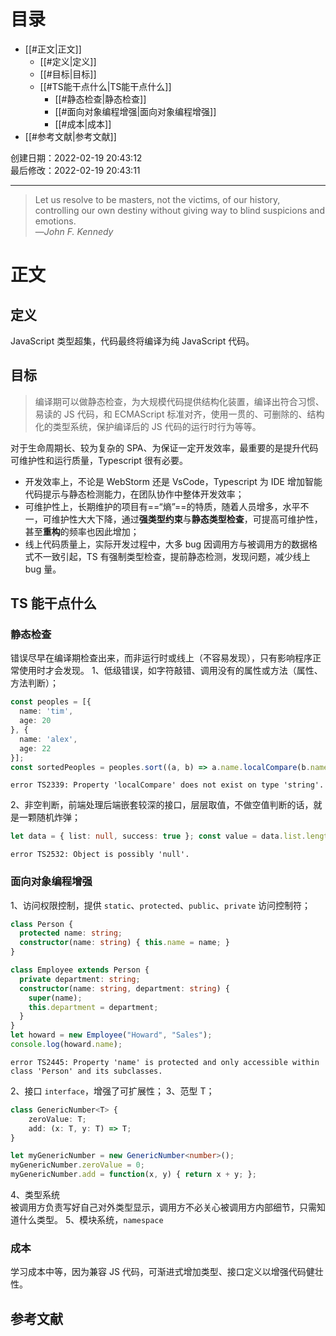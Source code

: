 # 目录

- [[#正文|正文]]
	- [[#定义|定义]]
	- [[#目标|目标]]
	- [[#TS能干点什么|TS能干点什么]]
		- [[#静态检查|静态检查]]
		- [[#面向对象编程增强|面向对象编程增强]]
		- [[#成本|成本]]
- [[#参考文献|参考文献]]

创建日期：2022-02-19 20:43:12  
最后修改：2022-02-19 20:43:11

- - -
> Let us resolve to be masters, not the victims, of our history, controlling our own destiny without giving way to blind suspicions and emotions.  
>—<cite>John F. Kennedy</cite>

# 正文

## 定义

JavaScript 类型超集，代码最终将编译为纯 JavaScript 代码。

## 目标

>编译期可以做静态检查，为大规模代码提供结构化装置，编译出符合习惯、易读的 JS 代码，和 ECMAScript 标准对齐，使用一贯的、可删除的、结构化的类型系统，保护编译后的 JS 代码的运行时行为等等。

对于生命周期长、较为复杂的 SPA、为保证一定开发效率，最重要的是提升代码可维护性和运行质量，Typescript 很有必要。

- 开发效率上，不论是 WebStorm 还是 VsCode，Typescript 为 IDE 增加智能代码提示与静态检测能力，在团队协作中整体开发效率；
- 可维护性上，长期维护的项目有==“熵”==的特质，随着人员增多，水平不一，可维护性大大下降，通过**强类型约束**与**静态类型检查**，可提高可维护性，甚至**重构**的频率也因此增加；
- 线上代码质量上，实际开发过程中，大多 bug 因调用方与被调用方的数据格式不一致引起，TS 有强制类型检查，提前静态检测，发现问题，减少线上 bug 量。

## TS 能干点什么

### 静态检查

错误尽早在编译期检查出来，而非运行时或线上（不容易发现），只有影响程序正常使用时才会发现。
1、低级错误，如字符敲错、调用没有的属性或方法（属性、方法判断）；

```ts
const peoples = [{
  name: 'tim',
  age: 20
}, {
  name: 'alex',
  age: 22
}];
const sortedPeoples = peoples.sort((a, b) => a.name.localCompare(b.name));
```

```console
error TS2339: Property 'localCompare' does not exist on type 'string'.

```

2、非空判断，前端处理后端嵌套较深的接口，层层取值，不做空值判断的话，就是一颗随机炸弹；

```ts
let data = { list: null, success: true }; const value = data.list.length;
```

```console
error TS2532: Object is possibly 'null'.
```

### 面向对象编程增强

1、访问权限控制，提供 `static`、`protected`、`public`、`private` 访问控制符；

```ts
class Person {
  protected name: string;
  constructor(name: string) { this.name = name; }
}

class Employee extends Person {
  private department: string;
  constructor(name: string, department: string) {
    super(name);
    this.department = department;
  }
}
let howard = new Employee("Howard", "Sales");
console.log(howard.name);

```

```console
error TS2445: Property 'name' is protected and only accessible within class 'Person' and its subclasses.
```

2、接口 `interface`，增强了可扩展性；
3、范型 T；

```ts
class GenericNumber<T> {
    zeroValue: T;
    add: (x: T, y: T) => T;
}

let myGenericNumber = new GenericNumber<number>();
myGenericNumber.zeroValue = 0;
myGenericNumber.add = function(x, y) { return x + y; };
```

4、类型系统  
被调用方负责写好自己对外类型显示，调用方不必关心被调用方内部细节，只需知道什么类型。
5、模块系统，`namespace`

### 成本

学习成本中等，因为兼容 JS 代码，可渐进式增加类型、接口定义以增强代码健壮性。

## 参考文献
